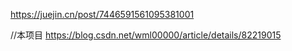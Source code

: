 https://juejin.cn/post/7446591561095381001

//本项目
https://blog.csdn.net/wml00000/article/details/82219015